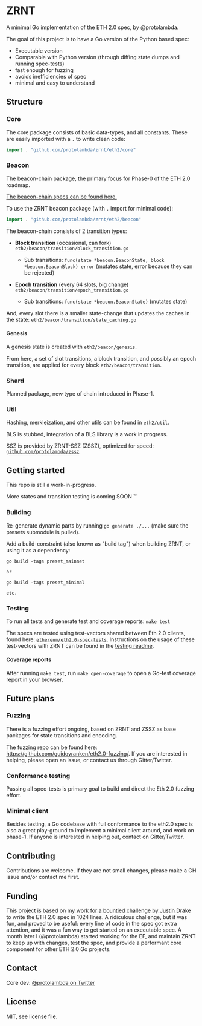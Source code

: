 # ZRNT

A minimal Go implementation of the ETH 2.0 spec, by @protolambda.

The goal of this project is to have a Go version of the Python based spec:

- Executable version
- Comparable with Python version (through diffing state dumps and running spec-tests)
- fast enough for fuzzing
- avoids inefficiencies of spec
- minimal and easy to understand

## Structure

### Core

The core package consists of basic data-types, and all constants.
These are easily imported with a `.` to write clean code:

```go
import . "github.com/protolambda/zrnt/eth2/core"
```


### Beacon

The beacon-chain package, the primary focus for Phase-0 of the ETH 2.0 roadmap.

[The beacon-chain specs can be found here.](https://github.com/ethereum/eth2.0-specs/blob/dev/specs/core/0_beacon-chain.md)

To use the ZRNT beacon package (with `.` import for minimal code):
```go
import . "github.com/protolambda/zrnt/eth2/beacon"
```

The beacon-chain consists of 2 transition types:

- **Block transition** (occasional, can fork) `eth2/beacon/transition/block_transition.go`
  - Sub transitions: `func(state *beacon.BeaconState, block *beacon.BeaconBlock) error` (mutates state, error because they can be rejected)

- **Epoch transition** (every 64 slots, big change) `eth2/beacon/transition/epoch_transition.go`
   - Sub transitions: `func(state *beacon.BeaconState)` (mutates state)

And, every slot there is a smaller state-change that updates the caches in the state: `eth2/beacon/transition/state_caching.go`


#### Genesis

A genesis state is created with `eth2/beacon/genesis`.

From here, a set of slot transitions, a block transition, and possibly an epoch transition, are applied for every block `eth2/beacon/transition`.

### Shard

Planned package, new type of chain introduced in Phase-1.

### Util

Hashing, merkleization, and other utils can be found in `eth2/util`.

BLS is stubbed, integration of a BLS library is a work in progress.

SSZ is provided by ZRNT-SSZ (ZSSZ), optimized for speed: [`github.com/protolambda/zssz`](https://github.com/protolambda/zssz)

## Getting started

This repo is still a work-in-progress.

More states and transition testing is coming SOON :tm:

### Building

Re-generate dynamic parts by running `go generate ./...` (make sure the presets submodule is pulled).

Add a build-constraint (also known as "build tag") when building ZRNT, or using it as a dependency:

```
go build -tags preset_mainnet

or

go build -tags preset_minimal

etc.
```

### Testing

To run all tests and generate test and coverage reports: `make test`

The specs are tested using test-vectors shared between Eth 2.0 clients,
 found here: [`ethereum/eth2.0-spec-tests`](https://github.com/ethereum/eth2.0-spec-tests).
Instructions on the usage of these test-vectors with ZRNT can be found in the [testing readme](./tests/spec/README.md).

#### Coverage reports

After running `make test`, run `make open-coverage` to open a Go-test coverage report in your browser.

## Future plans

### Fuzzing

There is a fuzzing effort ongoing, based on ZRNT and ZSSZ as base packages for state transitions and encoding.

The fuzzing repo can be found here: https://github.com/guidovranken/eth2.0-fuzzing/.
If you are interested in helping, please open an issue, or contact us through Gitter/Twitter.

### Conformance testing

Passing all spec-tests is primary goal to build and direct the Eth 2.0 fuzzing effort.

### Minimal client

Besides testing, a Go codebase with full conformance to the eth2.0 spec is also a great play-ground
 to implement a minimal client around, and work on phase-1. If anyone is interested in helping out, contact on Gitter/Twitter.


## Contributing

Contributions are welcome.
If they are not small changes, please make a GH issue and/or contact me first.

## Funding

This project is based on [my work for a bountied challenge by Justin Drake](https://github.com/protolambda/beacon-challenge)
 to write the ETH 2.0 spec in 1024 lines. A ridiculous challenge, but it was fun, and proved to be useful: 
 every line of code in the spec got extra attention, and it was a fun way to get started on an executable spec.
A month later I (@protolambda) started working for the EF,
 and maintain ZRNT to keep up with changes, test the spec, and provide a performant core component for other ETH 2.0 Go projects.

## Contact

Core dev: [@protolambda on Twitter](https://twitter.com/protolambda)

## License

MIT, see license file.

